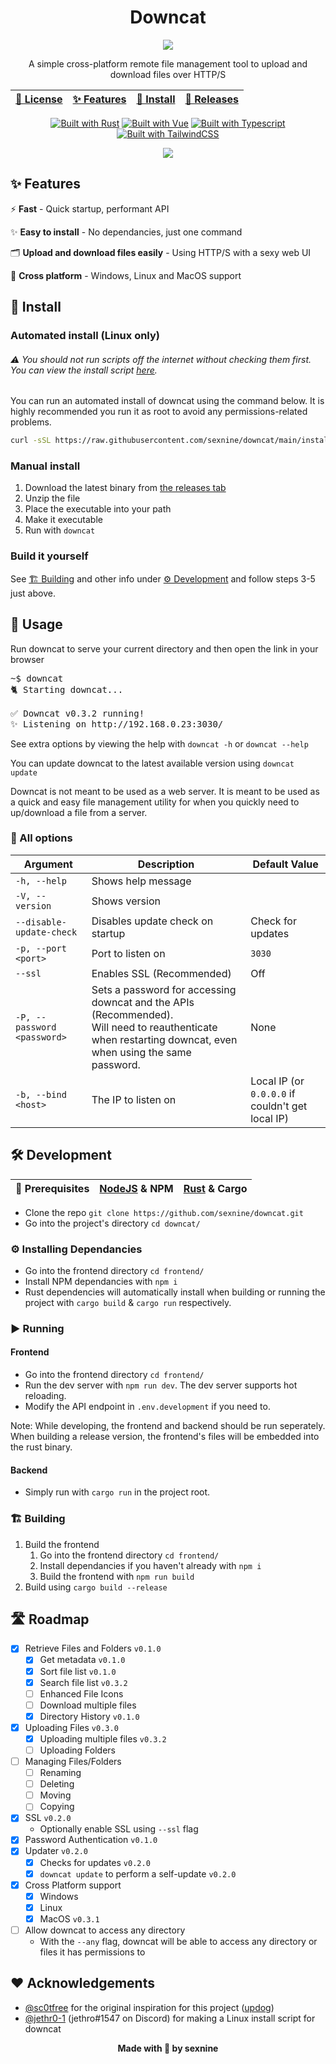 <div align="center">

# Downcat

![](assets/downcat-sm.png)

A simple cross-platform remote file management tool to upload and download files over HTTP/S

[📜 License](LICENSE.md)  |  [✨ Features](#-features) | [🎉 Install](#-install) | [🎁 Releases](https://github.com/sexnine/downcat/releases)
-- | -- | -- | -- 

[![Built with Rust](https://img.shields.io/badge/-Rust-ea4800?style=for-the-badge&logo=rust&logoColor=white)](https://www.rust-lang.org/)
[![Built with Vue](https://img.shields.io/badge/-Vue-42b883?style=for-the-badge&logo=vue.js&logoColor=white)](https://vuejs.org/)
[![Built with Typescript](https://img.shields.io/badge/-Typescript-2f74c0?style=for-the-badge&logo=typescript&logoColor=white)](https://www.typescriptlang.org/)
[![Built with TailwindCSS](https://img.shields.io/badge/-Tailwind-38bdf8?style=for-the-badge&logo=tailwindcss&logoColor=white)](https://tailwindcss.com/)

![](assets/downcat-image.png)

</div>

## ✨ Features
⚡ **Fast** - Quick startup, performant API

✨ **Easy to install** - No dependancies, just one command

🗂 **Upload and download files easily** - Using HTTP/S with a sexy web UI

🌈 **Cross platform** - Windows, Linux and MacOS support

## 🎉 Install

### Automated install (Linux only)

###### ⚠ You should not run scripts off the internet without checking them first.  You can view the install script [here](install/downcat_linux.sh).

You can run an automated install of downcat using the command below.  It is highly recommended you run it as root to avoid any permissions-related problems.

```sh
curl -sSL https://raw.githubusercontent.com/sexnine/downcat/main/install/downcat_linux.sh | sudo bash
```

### Manual install

1. Download the latest binary from [the releases tab](https://github.com/sexnine/downcat/releases)
2. Unzip the file
3. Place the executable into your path
4. Make it executable
5. Run with `downcat`

### Build it yourself

See [🏗 Building](#-building) and other info under [⚙ Development](#-development) and follow steps 3-5 just above.

## 🤔 Usage

Run downcat to serve your current directory and then open the link in your browser

<pre><samp>~$ <kbd>downcat</kbd>
🐈 Starting downcat...

✅ Downcat v0.3.2 running!
✨ Listening on http://192.168.0.23:3030/
</samp></pre>

See extra options by viewing the help with `downcat -h` or `downcat --help`

You can update downcat to the latest available version using `downcat update`

Downcat is not meant to be used as a web server.  It is meant to be used as a quick and easy file management utility for when you quickly need to up/download a file from a server.

### 💎 All options
| Argument | Description | Default Value |
|    --    |     ---     |      ---      |
| `-h, --help` | Shows help message |
| `-V, --version` | Shows version |
| `--disable-update-check` | Disables update check on startup | Check for updates |
| `-p, --port <port>` | Port to listen on | `3030` |
| `--ssl` | Enables SSL (Recommended) | Off |
| `-P, --password <password>` | Sets a password for accessing downcat and the APIs (Recommended). <br> Will need to reauthenticate when restarting downcat, even when using the same password. | None |
| `-b, --bind <host>` | The IP to listen on | Local IP (or `0.0.0.0` if couldn't get local IP) |


## 🛠 Development

📜 **Prerequisites** | [NodeJS](https://nodejs.org/) & NPM | [Rust](https://www.rust-lang.org/tools/install) & Cargo
 -- | -- | -- |

- Clone the repo `git clone https://github.com/sexnine/downcat.git`
- Go into the project's directory `cd downcat/`
  
### ⚙ Installing Dependancies
- Go into the frontend directory `cd frontend/`
- Install NPM dependancies with `npm i`
- Rust dependencies will automatically install when building or running the project with `cargo build` & `cargo run` respectively.

### ▶ Running

#### Frontend
- Go into the frontend directory `cd frontend/`
- Run the dev server with `npm run dev`.  The dev server supports hot reloading.
- Modify the API endpoint in `.env.development` if you need to.

Note: While developing, the frontend and backend should be run seperately.  When building a release version, the frontend's files will be embedded into the rust binary.

#### Backend
- Simply run with `cargo run` in the project root.

### 🏗 Building
1. Build the frontend
   1. Go into the frontend directory `cd frontend/`
   2. Install dependancies if you haven't already with `npm i`
   3. Build the frontend with `npm run build`
2. Build using `cargo build --release`

## 🛣 Roadmap
- [x] Retrieve Files and Folders `v0.1.0`
  - [x] Get metadata `v0.1.0`
  - [x] Sort file list `v0.1.0`
  - [x] Search file list `v0.3.2`
  - [ ] Enhanced File Icons
  - [ ] Download multiple files
  - [x] Directory History `v0.1.0`
- [x] Uploading Files `v0.3.0`
  - [x] Uploading multiple files `v0.3.2`
  - [ ] Uploading Folders
- [ ] Managing Files/Folders
  - [ ] Renaming
  - [ ] Deleting
  - [ ] Moving
  - [ ] Copying
- [x] SSL `v0.2.0`
  - Optionally enable SSL using `--ssl` flag
- [x] Password Authentication `v0.1.0`
- [x] Updater `v0.2.0`
  - [x] Checks for updates `v0.2.0`
  - [x] `downcat update` to perform a self-update `v0.2.0`
- [x] Cross Platform support
  - [x] Windows
  - [x] Linux
  - [x] MacOS `v0.3.1`
- [ ] Allow downcat to access any directory
  - With the `--any` flag, downcat will be able to access any directory or files it has permissions to

## ❤ Acknowledgements
- [@sc0tfree](https://github.com/sc0tfree) for the original inspiration for this project ([updog](https://github.com/sc0tfree/updog))
- [@jethr0-1](https://github.com/jethr0-1) (jethro#1547 on Discord) for making a Linux install script for downcat

<div align="center">

  **Made with 💖 by sexnine**

</div>
